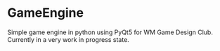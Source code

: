 # GameEngine

Simple game engine in python using PyQt5 for WM Game Design Club.
Currently in a very work in progress state.
